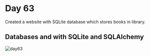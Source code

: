 # Day 63
Created a website with SQLite database which stores books in library.
## Databases and with SQLite and SQLAlchemy
![day63](https://github.com/diorithaliti/Python/assets/74361197/46bfcc80-a75d-4b85-baaa-7f290239f3db)
